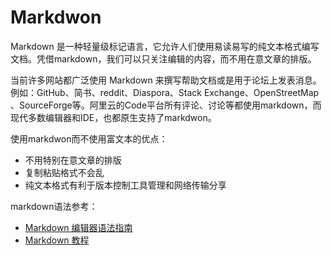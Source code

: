 # Markdwon

Markdown 是一种轻量级标记语言，它允许人们使用易读易写的纯文本格式编写文档。凭借markdown，我们可以只关注编辑的内容，而不用在意文章的排版。

当前许多网站都广泛使用 Markdown 来撰写帮助文档或是用于论坛上发表消息。例如：GitHub、简书、reddit、Diaspora、Stack Exchange、OpenStreetMap 、SourceForge等。阿里云的Code平台所有评论、讨论等都使用markdown，而现代多数编辑器和IDE，也都原生支持了markdwon。

使用markdwon而不使用富文本的优点：

- 不用特别在意文章的排版
- 复制粘贴格式不会乱
- 纯文本格式有利于版本控制工具管理和网络传输分享

markdown语法参考：

- [Markdown 编辑器语法指南](https://segmentfault.com/markdown)
- [Markdown 教程](https://www.runoob.com/markdown/md-tutorial.html)